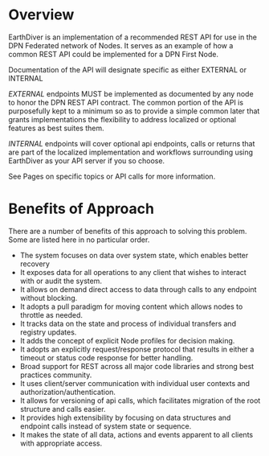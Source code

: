 # Overview

EarthDiver is an implementation of a recommended REST API for use in the DPN Federated network of Nodes.  It serves as an example of how a common REST API could be implemented for a DPN First Node.  

Documentation of the API will designate specific as either EXTERNAL or INTERNAL

*EXTERNAL* endpoints MUST be implemented as documented by any node to honor the DPN REST API contract.  The common portion of the API is purposefully kept to a minimum so as to provide a simple common later that grants implementations the flexibility to address localized or optional features as best suites them.

*INTERNAL* endpoints will cover optional api endpoints, calls or returns that are part of the localized implementation and workflows surrounding using EarthDiver as your API server if you so choose.

See Pages on specific topics or API calls for more information.

#  Benefits of Approach

There are a number of benefits of this approach to solving this problem.  Some are listed here in no particular order.

*  The system focuses on data over system state, which enables better recovery 
*  It exposes data for all operations to any client that wishes to interact with or audit the system.
*  It allows on demand direct access to data through calls to any endpoint without blocking.
*  It adopts a pull paradigm for moving content which allows nodes to throttle as needed.
*  It tracks data on the state and process of individual transfers and registry updates. 
*  It adds the concept of explicit Node profiles for decision making.
*  It adopts an explicitly request/response protocol that results in either a timeout or status code response for better handling.
*  Broad support for REST across all major code libraries and strong best practices community.
*  It uses client/server communication with individual user contexts and authorization/authentication.
*  It allows for versioning of api calls, which facilitates migration of the root structure and calls easier.
*  It provides high extensibility by focusing on data structures and endpoint calls instead of system state or sequence.
*  It makes the state of all data, actions and events apparent to all clients with appropriate access.